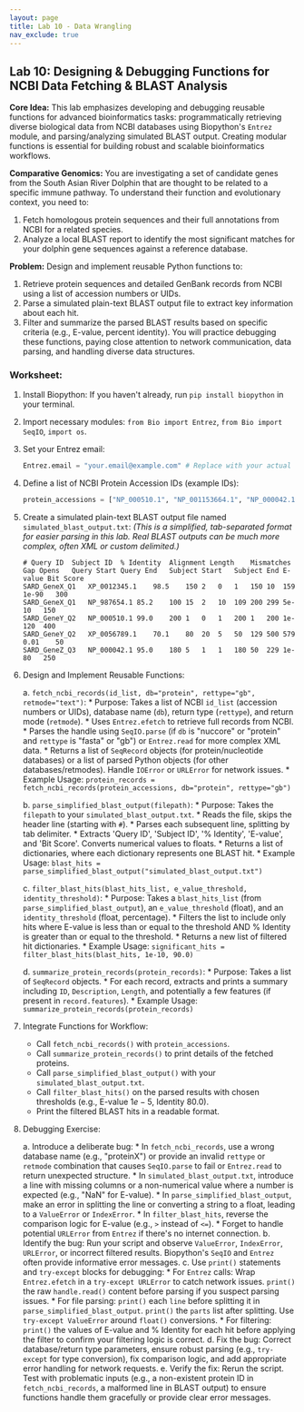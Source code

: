 ```yaml
---
layout: page
title: Lab 10 - Data Wrangling
nav_exclude: true
---
```


## Lab 10: Designing & Debugging Functions for NCBI Data Fetching & BLAST Analysis

**Core Idea:** This lab emphasizes developing and debugging reusable functions for advanced bioinformatics tasks: programmatically retrieving diverse biological data from NCBI databases using Biopython's `Entrez` module, and parsing/analyzing simulated BLAST output. Creating modular functions is essential for building robust and scalable bioinformatics workflows.

**Comparative Genomics:** You are investigating a set of candidate genes from the South Asian River Dolphin that are thought to be related to a specific immune pathway. To understand their function and evolutionary context, you need to:
1.  Fetch homologous protein sequences and their full annotations from NCBI for a related species.
2.  Analyze a local BLAST report to identify the most significant matches for your dolphin gene sequences against a reference database.

**Problem:** Design and implement reusable Python functions to:
1.  Retrieve protein sequences and detailed GenBank records from NCBI using a list of accession numbers or UIDs.
2.  Parse a simulated plain-text BLAST output file to extract key information about each hit.
3.  Filter and summarize the parsed BLAST results based on specific criteria (e.g., E-value, percent identity).
You will practice debugging these functions, paying close attention to network communication, data parsing, and handling diverse data structures.

### Worksheet:

1.  Install Biopython: If you haven't already, run `pip install biopython` in your terminal.  
2.  Import necessary modules: `from Bio import Entrez`, `from Bio import SeqIO`, `import os`.  
3.  Set your Entrez email:  
    ```python
    Entrez.email = "your.email@example.com" # Replace with your actual email
    ```
4.  Define a list of NCBI Protein Accession IDs (example IDs):  
    ```python
    protein_accessions = ["NP_000510.1", "NP_001153664.1", "NP_000042.1"]
    ```
5.  Create a simulated plain-text BLAST output file named `simulated_blast_output.txt`:
    *(This is a simplified, tab-separated format for easier parsing in this lab. Real BLAST outputs can be much more complex, often XML or custom delimited.)*  
    ```
    # Query ID  Subject ID  % Identity  Alignment Length    Mismatches  Gap Opens   Query Start Query End   Subject Start   Subject End E-value Bit Score
    SARD_GeneX_Q1   XP_0012345.1    98.5    150 2   0   1   150 10  159 1e-90   300
    SARD_GeneX_Q1   NP_987654.1 85.2    100 15  2   10  109 200 299 5e-10   150
    SARD_GeneY_Q2   NP_000510.1 99.0    200 1   0   1   200 1   200 1e-120  400
    SARD_GeneY_Q2   XP_0056789.1    70.1    80  20  5   50  129 500 579 0.01    50
    SARD_GeneZ_Q3   NP_000042.1 95.0    180 5   1   1   180 50  229 1e-80   250
    ```

6.  Design and Implement Reusable Functions:

    a.  `fetch_ncbi_records(id_list, db="protein", rettype="gb", retmode="text")`:
        * Purpose: Takes a list of NCBI `id_list` (accession numbers or UIDs), database name (`db`), return type (`rettype`), and return mode (`retmode`).
        * Uses `Entrez.efetch` to retrieve full records from NCBI.
        * Parses the handle using `SeqIO.parse` (if `db` is "nuccore" or "protein" and `rettype` is "fasta" or "gb") or `Entrez.read` for more complex XML data.
        * Returns a list of `SeqRecord` objects (for protein/nucleotide databases) or a list of parsed Python objects (for other databases/retmodes). Handle `IOError` or `URLError` for network issues.
        * Example Usage: `protein_records = fetch_ncbi_records(protein_accessions, db="protein", rettype="gb")`

    b.  `parse_simplified_blast_output(filepath)`:
        * Purpose: Takes the `filepath` to your `simulated_blast_output.txt`.
        * Reads the file, skips the header line (starting with `#`).
        * Parses each subsequent line, splitting by tab delimiter.
        * Extracts 'Query ID', 'Subject ID', '% Identity', 'E-value', and 'Bit Score'. Converts numerical values to floats.
        * Returns a list of dictionaries, where each dictionary represents one BLAST hit.
        * Example Usage: `blast_hits = parse_simplified_blast_output("simulated_blast_output.txt")`

    c.  `filter_blast_hits(blast_hits_list, e_value_threshold, identity_threshold)`:
        * Purpose: Takes a `blast_hits_list` (from `parse_simplified_blast_output`), an `e_value_threshold` (float), and an `identity_threshold` (float, percentage).
        * Filters the list to include only hits where E-value is less than or equal to the threshold AND % Identity is greater than or equal to the threshold.
        * Returns a new list of filtered hit dictionaries.
        * Example Usage: `significant_hits = filter_blast_hits(blast_hits, 1e-10, 90.0)`

    d.  `summarize_protein_records(protein_records)`:
        * Purpose: Takes a list of `SeqRecord` objects.
        * For each record, extracts and prints a summary including `ID`, `Description`, `Length`, and potentially a few features (if present in `record.features`).
        * Example Usage: `summarize_protein_records(protein_records)`

4.  Integrate Functions for Workflow:
    * Call `fetch_ncbi_records()` with `protein_accessions`.
    * Call `summarize_protein_records()` to print details of the fetched proteins.
    * Call `parse_simplified_blast_output()` with your `simulated_blast_output.txt`.
    * Call `filter_blast_hits()` on the parsed results with chosen thresholds (e.g., E-value $1e-5$, Identity $80.0$).
    * Print the filtered BLAST hits in a readable format.

5.  Debugging Exercise:

    a.  Introduce a deliberate bug:
        * In `fetch_ncbi_records`, use a wrong database name (e.g., "proteinX") or provide an invalid `rettype` or `retmode` combination that causes `SeqIO.parse` to fail or `Entrez.read` to return unexpected structure.
        * In `simulated_blast_output.txt`, introduce a line with missing columns or a non-numerical value where a number is expected (e.g., "NaN" for E-value).
        * In `parse_simplified_blast_output`, make an error in splitting the line or converting a string to a float, leading to a `ValueError` or `IndexError`.
        * In `filter_blast_hits`, reverse the comparison logic for E-value (e.g., `>` instead of `<=`).
        * Forget to handle potential `URLError` from `Entrez` if there's no internet connection.
    b.  Identify the bug: Run your script and observe `ValueError`, `IndexError`, `URLError`, or incorrect filtered results. Biopython's `SeqIO` and `Entrez` often provide informative error messages.
    c.  Use `print()` statements and `try-except` blocks for debugging:
        * For `Entrez` calls: Wrap `Entrez.efetch` in a `try-except URLError` to catch network issues. `print()` the raw `handle.read()` content before parsing if you suspect parsing issues.
        * For file parsing: `print()` each `line` before splitting it in `parse_simplified_blast_output`. `print()` the `parts` list after splitting. Use `try-except ValueError` around `float()` conversions.
        * For filtering: `print()` the values of E-value and % Identity for each hit before applying the filter to confirm your filtering logic is correct.
    d.  Fix the bug: Correct database/return type parameters, ensure robust parsing (e.g., `try-except` for type conversion), fix comparison logic, and add appropriate error handling for network requests.
    e.  Verify the fix: Rerun the script. Test with problematic inputs (e.g., a non-existent protein ID in `fetch_ncbi_records`, a malformed line in BLAST output) to ensure functions handle them gracefully or provide clear error messages.